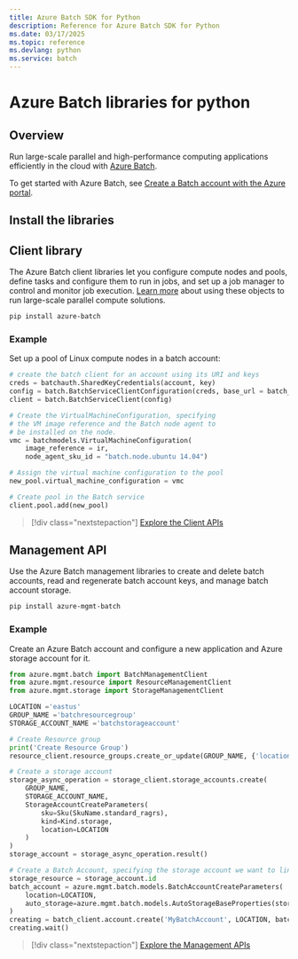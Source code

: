 ```yaml
---
title: Azure Batch SDK for Python
description: Reference for Azure Batch SDK for Python
ms.date: 03/17/2025
ms.topic: reference
ms.devlang: python
ms.service: batch
---
```

# Azure Batch libraries for python

## Overview

Run large-scale parallel and high-performance computing applications efficiently in the cloud with [Azure Batch](/azure/batch/batch-technical-overview).

To get started with Azure Batch, see [Create a Batch account with the Azure portal](/azure/batch/batch-account-create-portal).

## Install the libraries

## Client library
The Azure Batch client libraries let you configure compute nodes and pools, define tasks and configure them to run in jobs, and set up a job manager to control and monitor job execution. [Learn more](/azure/batch/batch-api-basics) about using these objects to run large-scale parallel compute solutions.

```bash
pip install azure-batch
```
### Example

Set up a pool of Linux compute nodes in a batch account:

```python
# create the batch client for an account using its URI and keys
creds = batchauth.SharedKeyCredentials(account, key)
config = batch.BatchServiceClientConfiguration(creds, base_url = batch_url)
client = batch.BatchServiceClient(config)

# Create the VirtualMachineConfiguration, specifying
# the VM image reference and the Batch node agent to
# be installed on the node.
vmc = batchmodels.VirtualMachineConfiguration(
    image_reference = ir,
    node_agent_sku_id = "batch.node.ubuntu 14.04")

# Assign the virtual machine configuration to the pool
new_pool.virtual_machine_configuration = vmc

# Create pool in the Batch service
client.pool.add(new_pool)
```

> [!div class="nextstepaction"]
> [Explore the Client APIs](/python/api/overview/azure/batch/client)

## Management API
Use the Azure Batch management libraries to create and delete batch accounts, read and regenerate batch account keys, and manage batch account storage.

```bash
pip install azure-mgmt-batch
```

### Example
Create an Azure Batch account and configure a new application and Azure storage account for it.

```python
from azure.mgmt.batch import BatchManagementClient
from azure.mgmt.resource import ResourceManagementClient
from azure.mgmt.storage import StorageManagementClient

LOCATION ='eastus'
GROUP_NAME ='batchresourcegroup'
STORAGE_ACCOUNT_NAME ='batchstorageaccount'

# Create Resource group
print('Create Resource Group')
resource_client.resource_groups.create_or_update(GROUP_NAME, {'location': LOCATION})

# Create a storage account
storage_async_operation = storage_client.storage_accounts.create(
    GROUP_NAME,
    STORAGE_ACCOUNT_NAME,
    StorageAccountCreateParameters(
        sku=Sku(SkuName.standard_ragrs),
        kind=Kind.storage,
        location=LOCATION
    )
)
storage_account = storage_async_operation.result()

# Create a Batch Account, specifying the storage account we want to link
storage_resource = storage_account.id
batch_account = azure.mgmt.batch.models.BatchAccountCreateParameters(
    location=LOCATION,
    auto_storage=azure.mgmt.batch.models.AutoStorageBaseProperties(storage_resource)
)
creating = batch_client.account.create('MyBatchAccount', LOCATION, batch_account)
creating.wait()
```

> [!div class="nextstepaction"]
> [Explore the Management APIs](/python/api/azure-mgmt-batch)